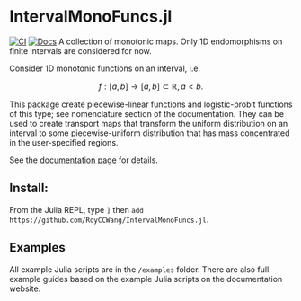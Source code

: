 # IntervalMonoFuncs.jl
[![CI](https://github.com/RoyCCWang/IntervalMonoFuncs.jl/actions/workflows/CI.yml/badge.svg)](https://github.com/RoyCCWang/IntervalMonoFuncs.jl/actions/workflows/CI.yml)
[![Docs](https://img.shields.io/badge/docs-stable-blue.svg)](https://royccwang.github.io/IntervalMonoFuncs.jl/)
A collection of monotonic maps. Only 1D endomorphisms on finite intervals are considered for now.

Consider 1D monotonic functions on an interval, i.e. 

$$ f: \left[ a,b \right] \rightarrow \left[ a,b \right] \subset\mathbb{R}, a < b.$$

This package create piecewise-linear functions and logistic-probit functions of this type; see nomenclature section of the documentation. They can be used to create transport maps that transform the uniform distribution on an interval to some piecewise-uniform distribution that has mass concentrated in the user-specified regions.

See the [documentation page](https://royccwang.github.io/IntervalMonoFuncs.jl/) for details.

## Install:
From the Julia REPL, type `]` then `add https://github.com/RoyCCWang/IntervalMonoFuncs.jl`.

## Examples
All example Julia scripts are in the `/examples` folder. There are also full example guides based on the example Julia scripts on the documentation website.
